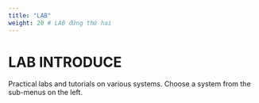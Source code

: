 ```yaml
---
title: "LAB"
weight: 20 # LAB đứng thứ hai
---
```

# LAB INTRODUCE
Practical labs and tutorials on various systems. Choose a system from the sub-menus on the left.
